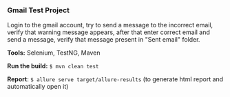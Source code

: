### **Gmail Test Project**

Login to the gmail account, try to send a message to the incorrect email,
verify that warning message appears, after that enter correct email and 
send a message, verify that message present in "Sent email" folder.

**Tools:** Selenium, TestNG, Maven

**Run the build:** `$ mvn clean test`

**Report**: `$ allure serve target/allure-results` (to generate html report and automatically open it)


